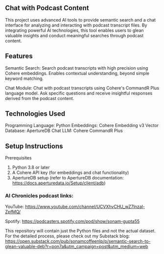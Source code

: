 ## Chat with Podcast Content
This project uses advanced AI tools to provide semantic search and a chat interface for analyzing and interacting with podcast transcript files. By integrating powerful AI technologies, this tool enables users to glean valuable insights and conduct meaningful searches through podcast content.

## Features
Semantic Search:
Search podcast transcripts with high precision using Cohere embeddings.
Enables contextual understanding, beyond simple keyword matching.

Chat Module:
Chat with podcast transcripts using Cohere's CommandR Plus language model.
Ask specific questions and receive insightful responses derived from the podcast content.

## Technologies Used
Programming Language: Python
Embeddings: Cohere Embedding v3
Vector Database: ApertureDB
Chat LLM: Cohere CommandR Plus

## Setup Instructions
Prerequisites
1. Python 3.8 or later
2. A Cohere API key (for embeddings and chat functionality)
3. ApertureDB setup (refer to ApertureDB documentation: https://docs.aperturedata.io/Setup/client/adb)

### AI Chronicles podcast links:

YouTube: https://www.youtube.com/channel/UCVXhvCHU_wZ7lnzal-ZpfMQ/

Spotify: https://podcasters.spotify.com/pod/show/sonam-gupta55

This repository will contain just the Python files and not the actual dataset. For the detailed process, please check out my Substack blog: https://open.substack.com/pub/sonamcoffeenlp/p/semantic-search-to-glean-valuable-deb?r=pon7a&utm_campaign=post&utm_medium=web
